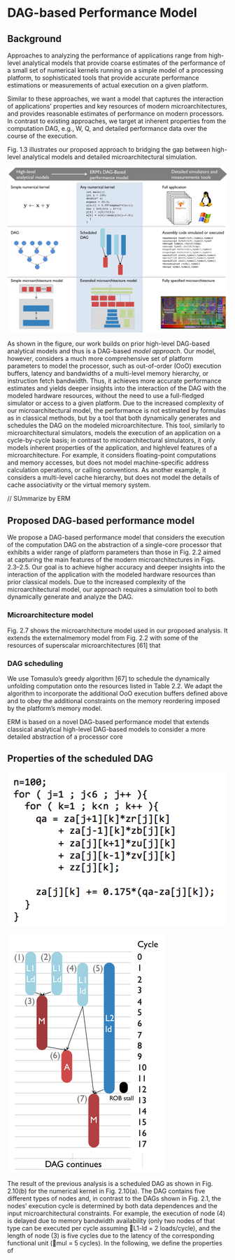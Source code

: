 # DAG-based Performance Model


## Background
Approaches to analyzing the performance of applications range from high-level analytical models
that provide coarse estimates of the performance of a small set of numerical kernels running
on a simple model of a processing platform, to sophisticated tools that provide accurate
performance estimations or measurements of actual execution on a given
platform.


Similar to these approaches, we
want a model that captures the interaction of applications’ properties and key resources of modern
microarchitectures, and provides reasonable estimates of performance on modern processors. In
contrast to existing approaches, we target at inherent properties from the computation DAG, e.g.,
W, Q, and detailed performance data over the course of the execution.


Fig. 1.3 illustrates our proposed approach to bridging the gap between high-level analytical
models and detailed microarchitectural simulation. 




![alt text](https://raw.githubusercontent.com/caparrov/ERM-4.0.1/master/resources/perf-model-overview.png "")


As shown in the figure, our work builds on
prior high-level DAG-based analytical models and thus is a DAG-based *model approach*. Our
model, however, considers a much more comprehensive set of platform parameters to model the
processor, such as out-of-order (OoO) execution buffers, latency and bandwidths of a multi-level
memory hierarchy, or instruction fetch bandwidth. Thus, it achieves more accurate performance
estimates and yields deeper insights into the interaction of the DAG with the modeled hardware
resources, without the need to use a full-fledged simulator or access to a given platform.
Due to the increased complexity of our microarchitectural model, the performance is not estimated
by formulas as in classical methods, but by a tool that both dynamically generates and
schedules the DAG on the modeled microarchitecture. This tool, similarly to microarchitectural
simulators, models the execution of an application on a cycle-by-cycle basis; in contrast to
microarchitectural simulators, it only models inherent properties of the application, and highlevel
features of a microarchitecture. For example, it considers floating-point computations and
memory accesses, but does not model machine-specific address calculation operations, or calling
conventions. As another example, it considers a multi-level cache hierarchy, but does not model
the details of cache associativity or the virtual memory system.

// SUmmarize by ERM




## Proposed DAG-based performance model


We propose a DAG-based performance model that considers the execution of the computation
DAG on the abstraction of a single-core processor that exhibits a wider range of platform parameters
than those in Fig. 2.2 aimed at capturing the main features of the modern microarchitectures
in Figs. 2.3–2.5. Our goal is to achieve higher accuracy and deeper insights into the interaction
of the application with the modeled hardware resources than prior classical models. Due to the
increased complexity of the microarchitectural model, our approach requires a simulation tool to
both dynamically generate and analyze the DAG.



### Microarchitecture model
Fig. 2.7 shows the microarchitecture model used in our proposed analysis. It extends the externalmemory
model from Fig. 2.2 with some of the resources of superscalar microarchitectures [61] that



### DAG scheduling

We use Tomasulo’s greedy algorithm [67] to schedule the dynamically unfolding computation
onto the resources listed in Table 2.2. We adapt the algorithm to incorporate the additional OoO
execution buffers defined above and to obey the additional constraints on the memory reordering
imposed by the platform’s memory model.


ERM is based on a novel DAG-based performance model that extends
classical analytical high-level DAG-based models to consider a more detailed abstraction
of a processor core



## Properties of the scheduled DAG

![alt text](https://raw.githubusercontent.com/caparrov/ERM-4.0.1/master/resources/images/livermore-kernel-23.png "")

![alt text](https://raw.githubusercontent.com/caparrov/ERM-4.0.1/master/resources/images/scheduled-DAG.png "")





The result of the previous analysis is a scheduled DAG as shown in Fig. 2.10(b) for the numerical
kernel in Fig. 2.10(a). The DAG contains five different types of nodes and, in contrast to the
DAGs shown in Fig. 2.1, the nodes’ execution cycle is determined by both data dependences
and the input microarchitectural constraints. For example, the execution of node (4) is delayed
due to memory bandwidth availability (only two nodes of that type can be executed per cycle
assuming L1-ld = 2 loads/cycle), and the length of node (3) is five cycles due to the latency of
the corresponding functional unit (mul = 5 cycles). In the following, we define the properties of

